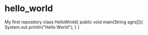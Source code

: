 # hello_world
My first repository
class HelloWrold{
  public void main(String agrs[]){
  System.out.println("Hello World");
  }
}
